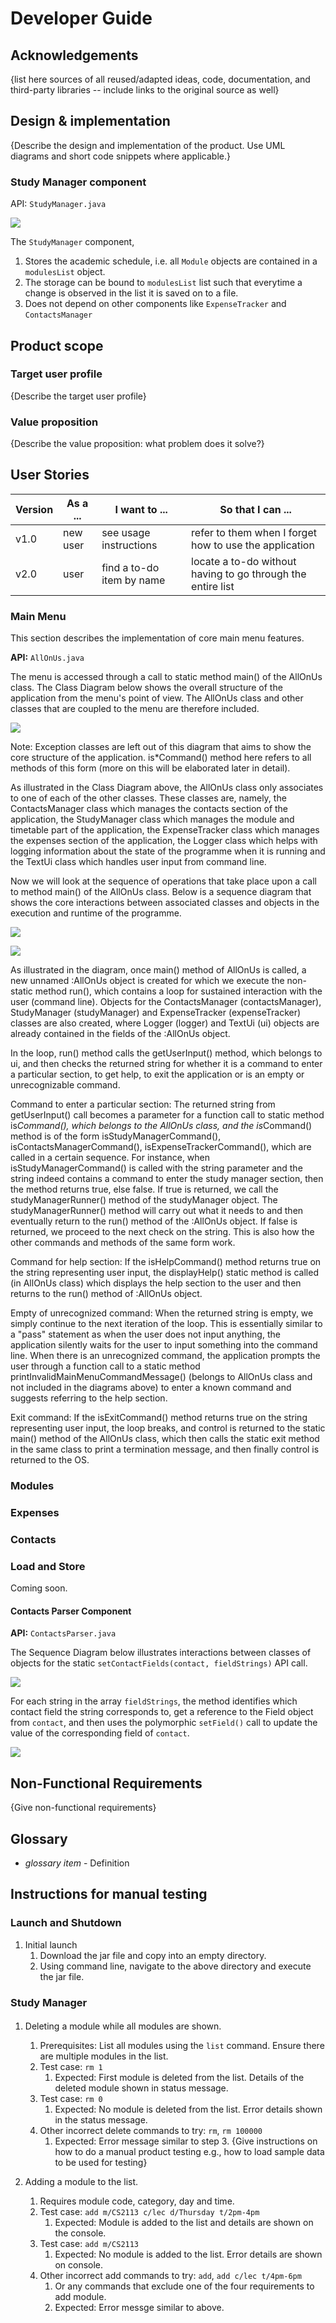 # Developer Guide

## Acknowledgements

{list here sources of all reused/adapted ideas, code, documentation, and third-party libraries -- include links to the original source as well}

## Design & implementation

{Describe the design and implementation of the product. Use UML diagrams and short code snippets where applicable.}

### Study Manager component
API: `StudyManager.java`

![](images/StudyManagerClass.png)

The `StudyManager` component,
1. Stores the academic schedule, i.e. all `Module` objects are contained in a `modulesList` object.
2. The storage can be bound to `modulesList` list such that everytime a change is observed in the list it is saved on to a file.
3. Does not depend on other components like `ExpenseTracker` and `ContactsManager`



## Product scope
### Target user profile

{Describe the target user profile}

### Value proposition

{Describe the value proposition: what problem does it solve?}

## User Stories

|Version| As a ... | I want to ... | So that I can ...|
|--------|----------|---------------|------------------|
|v1.0|new user|see usage instructions|refer to them when I forget how to use the application|
|v2.0|user|find a to-do item by name|locate a to-do without having to go through the entire list|

### Main Menu
This section describes the implementation of core main menu features.

**API:** `AllOnUs.java`

The menu is accessed through a call to static method main() of the AllOnUs class. 
The Class Diagram below shows the overall structure of the application from the menu's point of view.
The AllOnUs class and other classes that are coupled to the menu are therefore included.

![](images/MenuFeaturesClassDiagram.png)

Note: Exception classes are left out of this diagram that aims to show the core structure of the application. is*Command()
method here refers to all methods of this form (more on this will be elaborated later in detail). 

As illustrated in the Class Diagram above, the AllOnUs class only associates to one of each of the other classes.
These classes are, namely, the ContactsManager class which manages the contacts section of the application, 
the StudyManager class which manages the module and timetable part of the application, the ExpenseTracker class
which manages the expenses section of the application, the Logger class which helps with logging information about the 
state of the programme when it is running and the TextUi class which handles user input from command line.

Now we will look at the sequence of operations that take place upon a call to method main() of the AllOnUs class. 
Below is a sequence diagram that shows the core interactions between associated classes and objects in the execution 
and runtime of the programme.

![](images/MenuFeaturesSequenceDiagram.png)

![](images/MenuFeaturesSequenceSubDiagram.png)

As illustrated in the diagram, once main() method of AllOnUs is called, a new unnamed :AllOnUs object is created 
for which we execute the non-static method run(), which contains a loop for sustained interaction with the user
(command line). Objects for the ContactsManager (contactsManager), StudyManager (studyManager) and ExpenseTracker (expenseTracker)
classes are also created, where Logger (logger) and TextUi (ui) objects are already contained in the fields of the 
:AllOnUs object. 

In the loop, run() method calls the getUserInput() method, which belongs to ui, and then checks the returned string for 
whether it is a command to enter a particular section, to get help, to exit the application or is an empty or unrecognizable 
command. 

Command to enter a particular section: 
The returned string from getUserInput() call becomes a parameter for a function call to static method is*Command(), which
belongs to the AllOnUs class, and the is*Command() method is of the form isStudyManagerCommand(), isContactsManagerCommand(),
isExpenseTrackerCommand(), which are called in a certain sequence. For instance, when isStudyManagerCommand() is called with
the string parameter and the string indeed contains a command to enter the study manager section, then the method returns true,
else false. If true is returned, we call the studyManagerRunner() method of the studyManager object. The studyManagerRunner() method
will carry out what it needs to and then eventually return to the run() method of the :AllOnUs object. If false is returned, we proceed 
to the next check on the string. This is also how the other commands and methods of the same form work. 

Command for help section:
If the isHelpCommand() method returns true on the string representing user input, the displayHelp() static method is called (in AllOnUs class)
which displays the help section to the user and then returns to the run() method of :AllOnUs object.

Empty of unrecognized command:
When the returned string is empty, we simply continue to the next iteration of the loop. This is essentially similar to a "pass" statement
as when the user does not input anything, the application silently waits for the user to input something into the command line. 
When there is an unrecognized command, the application prompts the user through a function call to a static method printInvalidMainMenuCommandMessage()
(belongs to AllOnUs class and not included in the diagrams above) to enter a known command and suggests referring to the help section.

Exit command:
If the isExitCommand() method returns true on the string representing user input, the loop breaks, and control is returned to the static main()
method of the AllOnUs class, which then calls the static exit method in the same class to print a termination message, and then finally control
is returned to the OS. 

### Modules

### Expenses

### Contacts


### Load and Store
Coming soon.

#### Contacts Parser Component
**API:** `ContactsParser.java`

The Sequence Diagram below illustrates interactions between classes of objects
for the static `setContactFields(contact, fieldStrings)` API call.

![](images/ContactSetFieldsSequence.png)

For each string in the array `fieldStrings`, the method identifies
which contact field the string corresponds to, get a reference to the 
Field object from `contact`, and then uses the polymorphic `setField()`
call to update the value of the corresponding field of `contact`.

![](images/ContactSetFieldsSequenceSubdiagram.png)


## Non-Functional Requirements

{Give non-functional requirements}

## Glossary

* *glossary item* - Definition

## Instructions for manual testing

### Launch and Shutdown 
1. Initial launch 
   1. Download the jar file and copy into an empty directory.
   2. Using command line, navigate to the above directory and execute the jar file.
   

### Study Manager
#### 
1. Deleting a module while all modules are shown.
   1. Prerequisites: List all modules using the `list` command. Ensure there are multiple modules in the list.
   2. Test case: `rm 1`
      1. Expected: First module is deleted from the list. Details of the deleted module shown in status message.
   3. Test case: `rm 0`
      1. Expected: No module is deleted from the list. Error details shown in the status message.
   4. Other incorrect delete commands to try: `rm`, `rm 100000` 
      1. Expected: Error message similar to step 3.
{Give instructions on how to do a manual product testing e.g., how to load sample data to be used for testing}

2. Adding a module to the list.
   1. Requires module code, category, day and time.
   2. Test case: `add m/CS2113 c/lec d/Thursday t/2pm-4pm`
      1. Expected: Module is added to the list and details are shown on the console.
   3. Test case: `add m/CS2113`
      1. Expected: No module is added to the list. Error details are shown on console.
   4. Other incorrect add commands to try: `add`, `add c/lec t/4pm-6pm`
      1. Or any commands that exclude one of the four requirements to add module.
      2. Expected: Error messge similar to above.